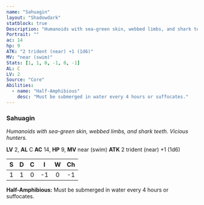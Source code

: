 ```yaml
---
name: "Sahuagin"
layout: "Shadowdark"
statblock: true
Description: "Humanoids with sea-green skin, webbed limbs, and shark teeth. Vicious hunters."
Portrait: ""
ac: 14
hp: 9
ATK: "2 trident (near) +1 (1d6)"
MV: "near (swim)"
Stats: [1, 1, 0, -1, 0, -1]
AL: C
LV: 2
Source: "Core"
Abilities:
  - name: "Half-Amphibious"
    desc: "Must be submerged in water every 4 hours or suffocates."
---
```


### Sahuagin

_Humanoids with sea-green skin, webbed limbs, and shark teeth. Vicious hunters._

**LV** 2, **AL** C
**AC** 14, **HP** 9, **MV** near (swim)
**ATK** 2 trident (near) +1 (1d6)

|  S  |  D  |  C  |  I  |  W  |  Ch  |
|:---:|:---:|:---:|:---:|:---:|:----:|
| 1 | 1 | 0 | -1 | 0 | -1 |

**Half-Amphibious:** Must be submerged in water every 4 hours or suffocates.

